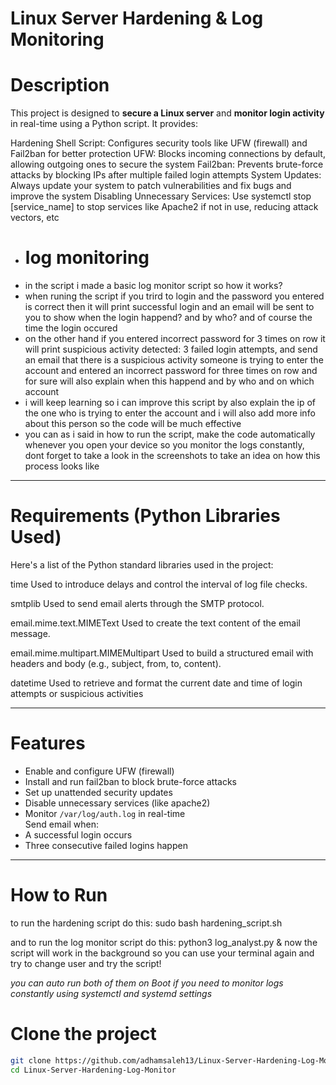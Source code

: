 #  Linux Server Hardening & Log Monitoring

# Description

This project is designed to **secure a Linux server** and **monitor login activity** in real-time using a Python script. It provides:

Hardening Shell Script:
Configures security tools like UFW (firewall) and Fail2ban for better protection
UFW: Blocks incoming connections by default, allowing outgoing ones to secure the system
Fail2ban: Prevents brute-force attacks by blocking IPs after multiple failed login attempts
System Updates: Always update your system to patch vulnerabilities and fix bugs and improve the system
Disabling Unnecessary Services: Use systemctl stop [service_name] to stop services like Apache2 if not in use, reducing attack vectors, etc


- # log monitoring
- in the script i made a basic log monitor script so how it works?
- when runing the script if you trird to login and the password you entered is correct then it will print successful login and an email will be sent to you to show when the login happend? and by who? and of course the time the login occured
- on the other hand if you entered incorrect password for 3 times on row it will print suspicious activity detected: 3 failed login attempts, and send an email that there is a suspicious activity someone is trying to enter the account and entered an incorrect password for three times on row and for sure will also explain when this happend and by who and on which account
- i will keep learning so i can improve this script by also explain the ip of the one who is trying to enter the account and i will also add more info about this person so the code will be much effective
- you can as i said in how to run the script, make the code automatically whenever you open your device so you monitor the logs constantly, dont forget to take a look in the screenshots to take an idea on how this process looks like

---

# Requirements (Python Libraries Used)
Here's a list of the Python standard libraries used in the project:

time
Used to introduce delays and control the interval of log file checks.

smtplib
Used to send email alerts through the SMTP protocol.

email.mime.text.MIMEText
Used to create the text content of the email message.

email.mime.multipart.MIMEMultipart
Used to build a structured email with headers and body (e.g., subject, from, to, content).

datetime
Used to retrieve and format the current date and time of login attempts or suspicious activities 

---

# Features

* Enable and configure UFW (firewall)  
* Install and run fail2ban to block brute-force attacks  
* Set up unattended security updates  
* Disable unnecessary services (like apache2)  
* Monitor `/var/log/auth.log` in real-time  
 Send email when:
* A successful login occurs
* Three consecutive failed logins happen

---

# How to Run
to run the hardening script do this: 
sudo bash hardening_script.sh

and to run the log monitor script do this: 
python3 log_analyst.py &
now the script will work in the background so you can use your terminal again and try to change user and try the script!

*you can auto run both of them on Boot if you need to monitor logs constantly using systemctl and systemd settings*


# Clone the project

```bash
git clone https://github.com/adhamsaleh13/Linux-Server-Hardening-Log-Monitor.git
cd Linux-Server-Hardening-Log-Monitor

